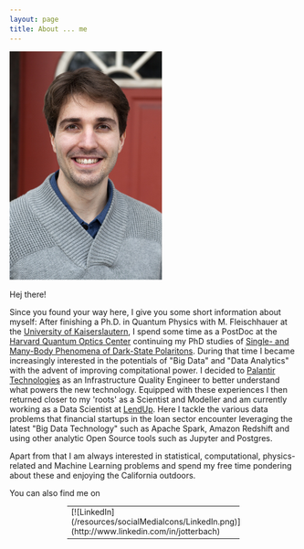 ```yaml
---
layout: page
title: About ... me
---
```


![Johannes' profile](/resources/johannes.png)

Hej there!

Since you found your way here, I give you some short information about myself: After finishing a Ph.D. in Quantum Physics with M. Fleischhauer at the [University of Kaiserslautern](http://www.physik.uni-kl.de/agfleischhauer), I spend some time as a PostDoc at the [Harvard Quantum Optics Center](http://hqoc.harvard.edu/) continuing my PhD studies of [Single- and Many-Body Phenomena of Dark-State Polaritons](http://www.physik.uni-kl.de/agfleischhauer/dokuwiki/lib/exe/fetch.php?media=theses:otterbach2011_phd_thesis.pdf).
During that time I became increasingly interested in the potentials of "Big Data" and "Data Analytics" with the advent of improving compitational power. I decided to [Palantir Technologies](https://www.palantir.com) as an Infrastructure Quality Engineer to better understand what powers the new technology. Equipped with these experiences I then returned closer to my 'roots' as a Scientist and Modeller and am currently working as a Data Scientist at [LendUp](https://www.lendup.com). Here I tackle the various data problems that financial startups in the loan sector encounter leveraging the latest "Big Data Technology" such as Apache Spark, Amazon Redshift and using other analytic Open Source tools such as Jupyter and Postgres.

Apart from that I am always interested in statistical, computational, physics-related and Machine Learning problems and spend my free time pondering about these and enjoying the California outdoors.

You can also find me on
<center>
<table border="0" style="width:60%">
  <tr>
    <td>[![LinkedIn](/resources/socialMediaIcons/LinkedIn.png)](http://www.linkedin.com/in/jotterbach)</td>
    <td>[![Twitter](/resources/socialMediaIcons/Twitter.png)](https://twitter.com/jsotterbach)</td> 
    <td>[![GitHub](/resources/socialMediaIcons/GitHub.png)](http://github.com/jotterbach)</td>
    <td>[![ResearchGate](/resources/socialMediaIcons/ResearchGate.png)](http://www.researchgate.net/profile/Johannes_Otterbach)</td>
  </tr>
</table>
</center>